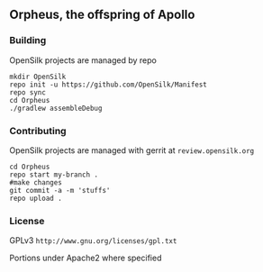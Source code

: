 ## Orpheus, the offspring of Apollo

### Building

OpenSilk projects are managed by repo

    mkdir OpenSilk
    repo init -u https://github.com/OpenSilk/Manifest
    repo sync
    cd Orpheus
    ./gradlew assembleDebug

### Contributing

OpenSilk projects are managed with gerrit at `review.opensilk.org`

    cd Orpheus
    repo start my-branch .
    #make changes
    git commit -a -m 'stuffs'
    repo upload .

### License

GPLv3 `http://www.gnu.org/licenses/gpl.txt`

Portions under Apache2 where specified
